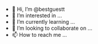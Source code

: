 - 👋 Hi, I’m @bestguestt
- 👀 I’m interested in ...
- 🌱 I’m currently learning ...
- 💞️ I’m looking to collaborate on ...
- 📫 How to reach me ...

<!---
bestguestt/bestguestt is a ✨ special ✨ repository because its `README.md` (this file) appears on your GitHub profile.
You can click the Preview link to take a look at your changes.
--->
